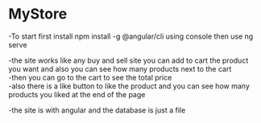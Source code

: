 # MyStore

-To start first install npm install -g @angular/cli using console then use ng serve <br />

-the site works like any buy and sell site you can add to cart the product you want and also you can see how many products next to the cart <br />
-then you can go to the cart to see the total price <br />
-also there is a like button to like the product and you can see how many products you liked at the end of the page<br />

-the site is with angular and the database is just a file <br />
